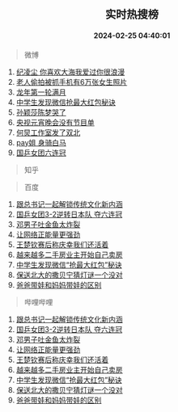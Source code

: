 <div align="center"><h2>实时热搜榜</h2><h4>2024-02-25 04:40:01</h4></div>

> 微博  

1. [纪凌尘 你喜欢大海我爱过你很浪漫](https://s.weibo.com/weibo?q=%E7%BA%AA%E5%87%8C%E5%B0%98%20%E4%BD%A0%E5%96%9C%E6%AC%A2%E5%A4%A7%E6%B5%B7%E6%88%91%E7%88%B1%E8%BF%87%E4%BD%A0%E5%BE%88%E6%B5%AA%E6%BC%AB&t=31&band_rank=1&Refer=top)<br />
2. [老人偷拍被抓手机有6万张女生照片](https://s.weibo.com/weibo?q=%23%E8%80%81%E4%BA%BA%E5%81%B7%E6%8B%8D%E8%A2%AB%E6%8A%93%E6%89%8B%E6%9C%BA%E6%9C%896%E4%B8%87%E5%BC%A0%E5%A5%B3%E7%94%9F%E7%85%A7%E7%89%87%23&t=31&band_rank=2&Refer=top)<br />
3. [龙年第一轮满月](https://s.weibo.com/weibo?q=%23%E9%BE%99%E5%B9%B4%E7%AC%AC%E4%B8%80%E8%BD%AE%E6%BB%A1%E6%9C%88%23&t=31&band_rank=3&Refer=top)<br />
4. [中学生发现微信抢最大红包秘诀](https://s.weibo.com/weibo?q=%23%E4%B8%AD%E5%AD%A6%E7%94%9F%E5%8F%91%E7%8E%B0%E5%BE%AE%E4%BF%A1%E6%8A%A2%E6%9C%80%E5%A4%A7%E7%BA%A2%E5%8C%85%E7%A7%98%E8%AF%80%23&t=31&band_rank=4&Refer=top)<br />
5. [孙颖莎陈梦哭了](https://s.weibo.com/weibo?q=%23%E5%AD%99%E9%A2%96%E8%8E%8E%E9%99%88%E6%A2%A6%E5%93%AD%E4%BA%86%23&t=31&band_rank=5&Refer=top)<br />
6. [央视元宵晚会没有节目单](https://s.weibo.com/weibo?q=%E5%A4%AE%E8%A7%86%E5%85%83%E5%AE%B5%E6%99%9A%E4%BC%9A%E6%B2%A1%E6%9C%89%E8%8A%82%E7%9B%AE%E5%8D%95&t=31&band_rank=6&Refer=top)<br />
7. [何炅工作室发了双北](https://s.weibo.com/weibo?q=%23%E4%BD%95%E7%82%85%E5%B7%A5%E4%BD%9C%E5%AE%A4%E5%8F%91%E4%BA%86%E5%8F%8C%E5%8C%97%23&t=31&band_rank=7&Refer=top)<br />
8. [pay姐 身骑白马](https://s.weibo.com/weibo?q=pay%E5%A7%90%20%E8%BA%AB%E9%AA%91%E7%99%BD%E9%A9%AC&t=31&band_rank=8&Refer=top)<br />
9. [国乒女团六连冠](https://s.weibo.com/weibo?q=%23%E5%9B%BD%E4%B9%92%E5%A5%B3%E5%9B%A2%E5%85%AD%E8%BF%9E%E5%86%A0%23&t=31&band_rank=9&Refer=top)<br />

> 知乎  


> 百度  

1. [跟总书记一起解锁传统文化新内涵](https://www.baidu.com/s?wd=%E8%B7%9F%E6%80%BB%E4%B9%A6%E8%AE%B0%E4%B8%80%E8%B5%B7%E8%A7%A3%E9%94%81%E4%BC%A0%E7%BB%9F%E6%96%87%E5%8C%96%E6%96%B0%E5%86%85%E6%B6%B5&sa=fyb_news&rsv_dl=fyb_news)<br />
2. [国乒女团3-2逆转日本队 夺六连冠](https://www.baidu.com/s?wd=%E5%9B%BD%E4%B9%92%E5%A5%B3%E5%9B%A23-2%E9%80%86%E8%BD%AC%E6%97%A5%E6%9C%AC%E9%98%9F+%E5%A4%BA%E5%85%AD%E8%BF%9E%E5%86%A0&sa=fyb_news&rsv_dl=fyb_news)<br />
3. [邓男子吐金鱼太炸裂](https://www.baidu.com/s?wd=%E9%82%93%E7%94%B7%E5%AD%90%E5%90%90%E9%87%91%E9%B1%BC%E5%A4%AA%E7%82%B8%E8%A3%82&sa=fyb_news&rsv_dl=fyb_news)<br />
4. [让网络正能量更强劲](https://www.baidu.com/s?wd=%E8%AE%A9%E7%BD%91%E7%BB%9C%E6%AD%A3%E8%83%BD%E9%87%8F%E6%9B%B4%E5%BC%BA%E5%8A%B2&sa=fyb_news&rsv_dl=fyb_news)<br />
5. [王楚钦赛后称庆幸我们还活着](https://www.baidu.com/s?wd=%E7%8E%8B%E6%A5%9A%E9%92%A6%E8%B5%9B%E5%90%8E%E7%A7%B0%E5%BA%86%E5%B9%B8%E6%88%91%E4%BB%AC%E8%BF%98%E6%B4%BB%E7%9D%80&sa=fyb_news&rsv_dl=fyb_news)<br />
6. [越来越多二手房业主开始自己卖房](https://www.baidu.com/s?wd=%E8%B6%8A%E6%9D%A5%E8%B6%8A%E5%A4%9A%E4%BA%8C%E6%89%8B%E6%88%BF%E4%B8%9A%E4%B8%BB%E5%BC%80%E5%A7%8B%E8%87%AA%E5%B7%B1%E5%8D%96%E6%88%BF&sa=fyb_news&rsv_dl=fyb_news)<br />
7. [中学生发现微信“抢最大红包”秘诀](https://www.baidu.com/s?wd=%E4%B8%AD%E5%AD%A6%E7%94%9F%E5%8F%91%E7%8E%B0%E5%BE%AE%E4%BF%A1%E2%80%9C%E6%8A%A2%E6%9C%80%E5%A4%A7%E7%BA%A2%E5%8C%85%E2%80%9D%E7%A7%98%E8%AF%80&sa=fyb_news&rsv_dl=fyb_news)<br />
8. [保送北大的撒贝宁猜灯谜一个没对](https://www.baidu.com/s?wd=%E4%BF%9D%E9%80%81%E5%8C%97%E5%A4%A7%E7%9A%84%E6%92%92%E8%B4%9D%E5%AE%81%E7%8C%9C%E7%81%AF%E8%B0%9C%E4%B8%80%E4%B8%AA%E6%B2%A1%E5%AF%B9&sa=fyb_news&rsv_dl=fyb_news)<br />
9. [爸爸带娃和妈妈带娃的区别](https://www.baidu.com/s?wd=%E7%88%B8%E7%88%B8%E5%B8%A6%E5%A8%83%E5%92%8C%E5%A6%88%E5%A6%88%E5%B8%A6%E5%A8%83%E7%9A%84%E5%8C%BA%E5%88%AB&sa=fyb_news&rsv_dl=fyb_news)<br />

> 哔哩哔哩  

1. [跟总书记一起解锁传统文化新内涵](https://www.baidu.com/s?wd=%E8%B7%9F%E6%80%BB%E4%B9%A6%E8%AE%B0%E4%B8%80%E8%B5%B7%E8%A7%A3%E9%94%81%E4%BC%A0%E7%BB%9F%E6%96%87%E5%8C%96%E6%96%B0%E5%86%85%E6%B6%B5&sa=fyb_news&rsv_dl=fyb_news)<br />
2. [国乒女团3-2逆转日本队 夺六连冠](https://www.baidu.com/s?wd=%E5%9B%BD%E4%B9%92%E5%A5%B3%E5%9B%A23-2%E9%80%86%E8%BD%AC%E6%97%A5%E6%9C%AC%E9%98%9F+%E5%A4%BA%E5%85%AD%E8%BF%9E%E5%86%A0&sa=fyb_news&rsv_dl=fyb_news)<br />
3. [邓男子吐金鱼太炸裂](https://www.baidu.com/s?wd=%E9%82%93%E7%94%B7%E5%AD%90%E5%90%90%E9%87%91%E9%B1%BC%E5%A4%AA%E7%82%B8%E8%A3%82&sa=fyb_news&rsv_dl=fyb_news)<br />
4. [让网络正能量更强劲](https://www.baidu.com/s?wd=%E8%AE%A9%E7%BD%91%E7%BB%9C%E6%AD%A3%E8%83%BD%E9%87%8F%E6%9B%B4%E5%BC%BA%E5%8A%B2&sa=fyb_news&rsv_dl=fyb_news)<br />
5. [王楚钦赛后称庆幸我们还活着](https://www.baidu.com/s?wd=%E7%8E%8B%E6%A5%9A%E9%92%A6%E8%B5%9B%E5%90%8E%E7%A7%B0%E5%BA%86%E5%B9%B8%E6%88%91%E4%BB%AC%E8%BF%98%E6%B4%BB%E7%9D%80&sa=fyb_news&rsv_dl=fyb_news)<br />
6. [越来越多二手房业主开始自己卖房](https://www.baidu.com/s?wd=%E8%B6%8A%E6%9D%A5%E8%B6%8A%E5%A4%9A%E4%BA%8C%E6%89%8B%E6%88%BF%E4%B8%9A%E4%B8%BB%E5%BC%80%E5%A7%8B%E8%87%AA%E5%B7%B1%E5%8D%96%E6%88%BF&sa=fyb_news&rsv_dl=fyb_news)<br />
7. [中学生发现微信“抢最大红包”秘诀](https://www.baidu.com/s?wd=%E4%B8%AD%E5%AD%A6%E7%94%9F%E5%8F%91%E7%8E%B0%E5%BE%AE%E4%BF%A1%E2%80%9C%E6%8A%A2%E6%9C%80%E5%A4%A7%E7%BA%A2%E5%8C%85%E2%80%9D%E7%A7%98%E8%AF%80&sa=fyb_news&rsv_dl=fyb_news)<br />
8. [保送北大的撒贝宁猜灯谜一个没对](https://www.baidu.com/s?wd=%E4%BF%9D%E9%80%81%E5%8C%97%E5%A4%A7%E7%9A%84%E6%92%92%E8%B4%9D%E5%AE%81%E7%8C%9C%E7%81%AF%E8%B0%9C%E4%B8%80%E4%B8%AA%E6%B2%A1%E5%AF%B9&sa=fyb_news&rsv_dl=fyb_news)<br />
9. [爸爸带娃和妈妈带娃的区别](https://www.baidu.com/s?wd=%E7%88%B8%E7%88%B8%E5%B8%A6%E5%A8%83%E5%92%8C%E5%A6%88%E5%A6%88%E5%B8%A6%E5%A8%83%E7%9A%84%E5%8C%BA%E5%88%AB&sa=fyb_news&rsv_dl=fyb_news)<br />
